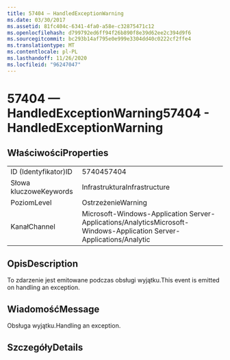 ```yaml
---
title: 57404 — HandledExceptionWarning
ms.date: 03/30/2017
ms.assetid: 81fc404c-6341-4fa0-a58e-c32875471c12
ms.openlocfilehash: d799792ed6ff94f26b890f8e39d62ee2c394d9f6
ms.sourcegitcommit: bc293b14af795e0e999e3304dd40c0222cf2ffe4
ms.translationtype: MT
ms.contentlocale: pl-PL
ms.lasthandoff: 11/26/2020
ms.locfileid: "96247047"
---
```

# <a name="57404---handledexceptionwarning"></a><span data-ttu-id="61ecb-102">57404 — HandledExceptionWarning</span><span class="sxs-lookup"><span data-stu-id="61ecb-102">57404 - HandledExceptionWarning</span></span>

## <a name="properties"></a><span data-ttu-id="61ecb-103">Właściwości</span><span class="sxs-lookup"><span data-stu-id="61ecb-103">Properties</span></span>  
  
|||  
|-|-|  
|<span data-ttu-id="61ecb-104">ID (Identyfikator)</span><span class="sxs-lookup"><span data-stu-id="61ecb-104">ID</span></span>|<span data-ttu-id="61ecb-105">57404</span><span class="sxs-lookup"><span data-stu-id="61ecb-105">57404</span></span>|  
|<span data-ttu-id="61ecb-106">Słowa kluczowe</span><span class="sxs-lookup"><span data-stu-id="61ecb-106">Keywords</span></span>|<span data-ttu-id="61ecb-107">Infrastruktura</span><span class="sxs-lookup"><span data-stu-id="61ecb-107">Infrastructure</span></span>|  
|<span data-ttu-id="61ecb-108">Poziom</span><span class="sxs-lookup"><span data-stu-id="61ecb-108">Level</span></span>|<span data-ttu-id="61ecb-109">Ostrzeżenie</span><span class="sxs-lookup"><span data-stu-id="61ecb-109">Warning</span></span>|  
|<span data-ttu-id="61ecb-110">Kanał</span><span class="sxs-lookup"><span data-stu-id="61ecb-110">Channel</span></span>|<span data-ttu-id="61ecb-111">Microsoft-Windows-Application Server-Applications/Analytics</span><span class="sxs-lookup"><span data-stu-id="61ecb-111">Microsoft-Windows-Application Server-Applications/Analytic</span></span>|  
  
## <a name="description"></a><span data-ttu-id="61ecb-112">Opis</span><span class="sxs-lookup"><span data-stu-id="61ecb-112">Description</span></span>  

 <span data-ttu-id="61ecb-113">To zdarzenie jest emitowane podczas obsługi wyjątku.</span><span class="sxs-lookup"><span data-stu-id="61ecb-113">This event is emitted on handling an exception.</span></span>  
  
## <a name="message"></a><span data-ttu-id="61ecb-114">Wiadomość</span><span class="sxs-lookup"><span data-stu-id="61ecb-114">Message</span></span>  

 <span data-ttu-id="61ecb-115">Obsługa wyjątku.</span><span class="sxs-lookup"><span data-stu-id="61ecb-115">Handling an exception.</span></span>  
  
## <a name="details"></a><span data-ttu-id="61ecb-116">Szczegóły</span><span class="sxs-lookup"><span data-stu-id="61ecb-116">Details</span></span>
